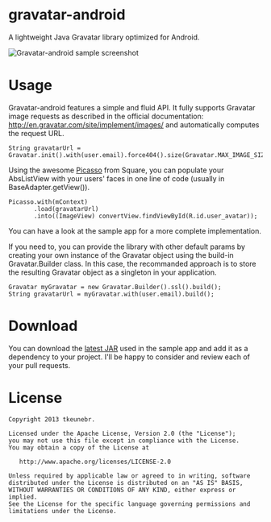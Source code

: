 gravatar-android
================

A lightweight Java Gravatar library optimized for Android.

![Gravatar-android sample screenshot](http://thomaskeunebroek.fr/gravatar_sample_screenshot.png "Gravatar-android sample screenshot")


Usage
================

Gravatar-android features a simple and fluid API. It fully supports Gravatar image requests as
described in the official documentation: http://en.gravatar.com/site/implement/images/ and automatically computes
the request URL.

    String gravatarUrl = Gravatar.init().with(user.email).force404().size(Gravatar.MAX_IMAGE_SIZE_PIXEL).build();
    
Using the awesome [Picasso](https://github.com/square/picasso) from Square, you can populate your AbsListView with
your users' faces in one line of code (usually in BaseAdapter.getView()).

    Picasso.with(mContext)
           .load(gravatarUrl)
           .into((ImageView) convertView.findViewById(R.id.user_avatar));
            
You can have a look at the sample app for a more complete implementation.

If you need to, you can provide the library with other default params by creating your own instance of 
the Gravatar object using the build-in Gravatar.Builder class. In this case, the recommanded approach
is to store the resulting Gravatar object as a singleton in your application.

    Gravatar myGravatar = new Gravatar.Builder().ssl().build();
    String gravatarUrl = myGravatar.with(user.email).build();

Download
================

You can download the 
[latest JAR](https://github.com/tkeunebr/gravatar-android/blob/master/gravatar-android-sample/libs/gravatar-android.jar) 
used in the sample app and add it as a dependency to your project. I'll be happy to consider and review each of your
pull requests.


License
================

    Copyright 2013 tkeunebr.

    Licensed under the Apache License, Version 2.0 (the "License");
    you may not use this file except in compliance with the License.
    You may obtain a copy of the License at

       http://www.apache.org/licenses/LICENSE-2.0

    Unless required by applicable law or agreed to in writing, software
    distributed under the License is distributed on an "AS IS" BASIS,
    WITHOUT WARRANTIES OR CONDITIONS OF ANY KIND, either express or implied.
    See the License for the specific language governing permissions and
    limitations under the License.
